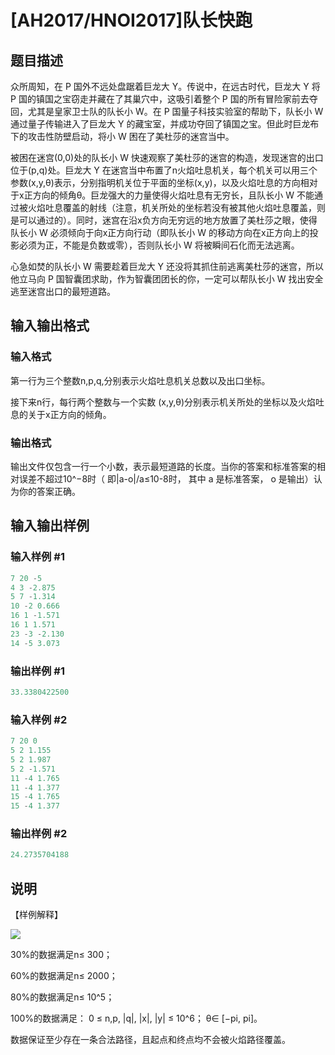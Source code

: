 # [AH2017/HNOI2017]队长快跑

## 题目描述

众所周知，在 P 国外不远处盘踞着巨龙大 Y。传说中，在远古时代，巨龙大 Y 将 P 国的镇国之宝窃走并藏在了其巢穴中，这吸引着整个 P 国的所有冒险家前去夺回，尤其是皇家卫士队的队长小 W。在 P 国量子科技实验室的帮助下，队长小 W 通过量子传输进入了巨龙大 Y 的藏宝室，并成功夺回了镇国之宝。但此时巨龙布下的攻击性防壁启动，将小 W 困在了美杜莎的迷宫当中。

被困在迷宫(0,0)处的队长小 W 快速观察了美杜莎的迷宫的构造，发现迷宫的出口位于(p,q)处。巨龙大 Y 在迷宫当中布置了n火焰吐息机关，每个机关可以用三个参数(x,y,θ)表示，分别指明机关位于平面的坐标(x,y)，以及火焰吐息的方向相对于x正方向的倾角θ。巨龙强大的力量使得火焰吐息有无穷长，且队长小 W 不能通过被火焰吐息覆盖的射线（注意，机关所处的坐标若没有被其他火焰吐息覆盖，则是可以通过的）。同时，迷宫在沿x负方向无穷远的地方放置了美杜莎之眼，使得队长小 W 必须倾向于向x正方向行动（即队长小 W 的移动方向在x正方向上的投影必须为正，不能是负数或零），否则队长小 W 将被瞬间石化而无法逃离。

心急如焚的队长小 W 需要趁着巨龙大 Y 还没将其抓住前逃离美杜莎的迷宫，所以他立马向 P 国智囊团求助，作为智囊团团长的你，一定可以帮队长小 W 找出安全逃至迷宫出口的最短道路。

## 输入输出格式

### 输入格式

第一行为三个整数n,p,q,分别表示火焰吐息机关总数以及出口坐标。

接下来n行，每行两个整数与一个实数 (x,y,θ)分别表示机关所处的坐标以及火焰吐息的关于x正方向的倾角。

### 输出格式

输出文件仅包含一行一个小数，表示最短道路的长度。当你的答案和标准答案的相对误差不超过10^−8时（ 即|a-o|/a≤10-8时， 其中 a 是标准答案， o 是输出）认为你的答案正确。

## 输入输出样例

### 输入样例 #1

```cpp
7 20 -5
4 3 -2.875
5 7 -1.314
10 -2 0.666
16 1 -1.571
16 1 1.571
23 -3 -2.130
14 -5 3.073
```


### 输出样例 #1

```cpp
33.3380422500
```


### 输入样例 #2

```cpp
7 20 0
5 2 1.155
5 2 1.987
5 2 -1.571
11 -4 1.765
11 -4 1.377
15 -4 1.765
15 -4 1.377
```


### 输出样例 #2

```cpp
24.2735704188
```


## 说明

【样例解释】

![](https://cdn.luogu.com.cn/upload/pic/5107.png)

30%的数据满足n≤ 300；

60%的数据满足n≤ 2000；

80%的数据满足n≤ 10^5；

100%的数据满足： 0 ≤ n,p, |q|, |x|, |y| ≤ 10^6； θ∈ [−pi, pi]。

数据保证至少存在一条合法路径，且起点和终点均不会被火焰路径覆盖。

